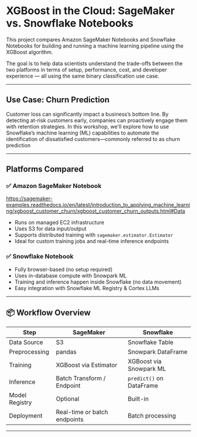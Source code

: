 
# XGBoost in the Cloud: SageMaker vs. Snowflake Notebooks

This project compares Amazon SageMaker Notebooks and Snowflake Notebooks for building and running a machine learning pipeline using the XGBoost algorithm.

The goal is to help data scientists understand the trade-offs between the two platforms in terms of setup, performance, cost, and developer experience — all using the same binary classification use case.

---

## Use Case: Churn Prediction
Customer loss can significantly impact a business’s bottom line. By detecting at-risk customers early, companies can proactively engage them with retention strategies. In this workshop, we'll explore how to use Snowflake’s machine learning (ML) capabilities to automate the identification of dissatisfied customers—commonly referred to as churn prediction

---

## Platforms Compared

### ✅ Amazon SageMaker Notebook
https://sagemaker-examples.readthedocs.io/en/latest/introduction_to_applying_machine_learning/xgboost_customer_churn/xgboost_customer_churn_outputs.html#Data

- Runs on managed EC2 infrastructure
- Uses S3 for data input/output
- Supports distributed training with `sagemaker.estimator.Estimator`
- Ideal for custom training jobs and real-time inference endpoints

### ✅ Snowflake Notebook
- Fully browser-based (no setup required)
- Uses in-database compute with Snowpark ML
- Training and inference happen inside Snowflake (no data movement)
- Easy integration with Snowflake ML Registry & Cortex LLMs

---

## 📦 Workflow Overview

| Step               | SageMaker                         | Snowflake                            |
|--------------------|-----------------------------------|--------------------------------------|
| Data Source        | S3                                | Snowflake Table                      |
| Preprocessing      | pandas                            | Snowpark DataFrame                   |
| Training           | XGBoost via Estimator             | XGBoost via Snowpark ML              |
| Inference          | Batch Transform / Endpoint        | `predict()` on DataFrame             |
| Model Registry     | Optional                          | Built-in                             |
| Deployment         | Real-time or batch endpoints      | Batch processing

---






